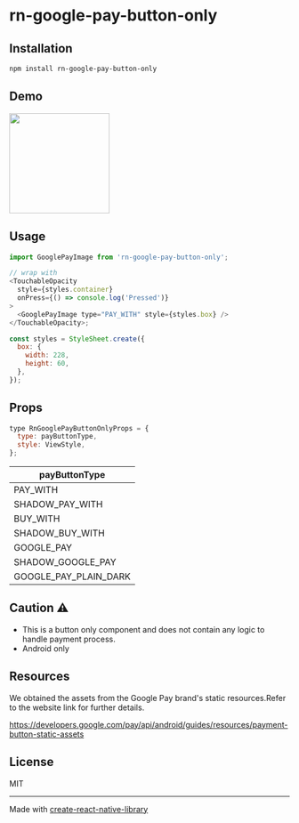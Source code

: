 # rn-google-pay-button-only

## Installation

```sh
npm install rn-google-pay-button-only
```

## Demo

<image src="https://github.com/sukesh-s/RN-Googlepay-button-only/assets/48245207/6925bc9f-c4a6-4a9a-97f2-5073e890aaee" width="180px" heigh="400px">
  
## Usage

```js
import GooglePayImage from 'rn-google-pay-button-only';

// wrap with
<TouchableOpacity
  style={styles.container}
  onPress={() => console.log('Pressed')}
>
  <GooglePayImage type="PAY_WITH" style={styles.box} />
</TouchableOpacity>;

const styles = StyleSheet.create({
  box: {
    width: 228,
    height: 60,
  },
});
```

## Props

```js
type RnGooglePayButtonOnlyProps = {
  type: payButtonType,
  style: ViewStyle,
};
```

| **payButtonType** |
| ----------------- |
| PAY_WITH          |
| SHADOW_PAY_WITH   |
| BUY_WITH          |
| SHADOW_BUY_WITH   |
| GOOGLE_PAY        |
| SHADOW_GOOGLE_PAY |
| GOOGLE_PAY_PLAIN_DARK |

## Caution ⚠️

- This is a button only component and does not contain any logic to handle payment process.
- Android only

## Resources

We obtained the assets from the Google Pay brand's static resources.Refer to the website link for further details.

https://developers.google.com/pay/api/android/guides/resources/payment-button-static-assets

## License

MIT

---

Made with [create-react-native-library](https://github.com/callstack/react-native-builder-bob)
